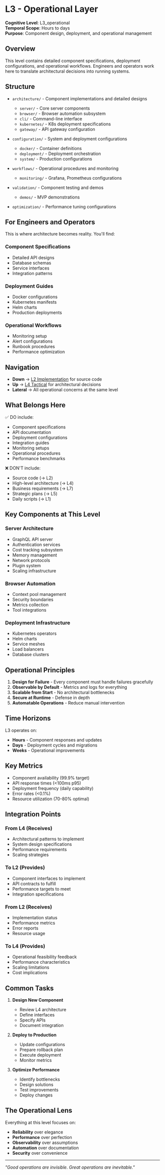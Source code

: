 # L3 - Operational Layer

**Cognitive Level**: L3_operational  
**Temporal Scope**: Hours to days  
**Purpose**: Component design, deployment, and operational management

## Overview

This level contains detailed component specifications, deployment configurations, and operational workflows. Engineers and operators work here to translate architectural decisions into running systems.

## Structure

- `architecture/` - Component implementations and detailed designs
  - `server/` - Core server components
  - `browser/` - Browser automation subsystem  
  - `cli/` - Command-line interface
  - `kubernetes/` - K8s deployment specifications
  - `gateway/` - API gateway configuration
  
- `configuration/` - System and deployment configurations
  - `docker/` - Container definitions
  - `deployment/` - Deployment orchestration
  - `system/` - Production configurations

- `workflows/` - Operational procedures and monitoring
  - `monitoring/` - Grafana, Prometheus configurations
  
- `validation/` - Component testing and demos
  - `demos/` - MVP demonstrations
  
- `optimization/` - Performance tuning configurations

## For Engineers and Operators

This is where architecture becomes reality. You'll find:

### Component Specifications
- Detailed API designs
- Database schemas  
- Service interfaces
- Integration patterns

### Deployment Guides
- Docker configurations
- Kubernetes manifests
- Helm charts
- Production deployments

### Operational Workflows
- Monitoring setup
- Alert configurations
- Runbook procedures
- Performance optimization

## Navigation

- **Down** → [L2 Implementation](../L2_implementation/) for source code
- **Up** → [L4 Tactical](../L4_tactical/) for architectural decisions
- **Lateral** → All operational concerns at the same level

## What Belongs Here

✅ DO include:
- Component specifications
- API documentation
- Deployment configurations
- Integration guides
- Monitoring setups
- Operational procedures
- Performance benchmarks

❌ DON'T include:
- Source code (→ L2)
- High-level architecture (→ L4)
- Business requirements (→ L7)
- Strategic plans (→ L5)
- Daily scripts (→ L1)

## Key Components at This Level

### Server Architecture
- GraphQL API server
- Authentication services
- Cost tracking subsystem
- Memory management
- Network protocols
- Plugin system
- Scaling infrastructure

### Browser Automation
- Context pool management
- Security boundaries
- Metrics collection
- Tool integrations

### Deployment Infrastructure
- Kubernetes operators
- Helm charts
- Service meshes
- Load balancers
- Database clusters

## Operational Principles

1. **Design for Failure** - Every component must handle failures gracefully
2. **Observable by Default** - Metrics and logs for everything
3. **Scalable from Start** - No architectural bottlenecks
4. **Secure at Runtime** - Defense in depth
5. **Automatable Operations** - Reduce manual intervention

## Time Horizons

L3 operates on:
- **Hours** - Component responses and updates
- **Days** - Deployment cycles and migrations
- **Weeks** - Operational improvements

## Key Metrics

- Component availability (99.9% target)
- API response times (<100ms p95)
- Deployment frequency (daily capability)
- Error rates (<0.1%)
- Resource utilization (70-80% optimal)

## Integration Points

### From L4 (Receives)
- Architectural patterns to implement
- System design specifications
- Performance requirements
- Scaling strategies

### To L2 (Provides)
- Component interfaces to implement
- API contracts to fulfill
- Performance targets to meet
- Integration specifications

### From L2 (Receives)
- Implementation status
- Performance metrics
- Error reports
- Resource usage

### To L4 (Provides)
- Operational feasibility feedback
- Performance characteristics
- Scaling limitations
- Cost implications

## Common Tasks

1. **Design New Component**
   - Review L4 architecture
   - Define interfaces
   - Specify APIs
   - Document integration

2. **Deploy to Production**
   - Update configurations
   - Prepare rollback plan
   - Execute deployment
   - Monitor metrics

3. **Optimize Performance**
   - Identify bottlenecks
   - Design solutions
   - Test improvements
   - Deploy changes

## The Operational Lens

Everything at this level focuses on:
- **Reliability** over elegance
- **Performance** over perfection
- **Observability** over assumptions
- **Automation** over documentation
- **Security** over convenience

---

*"Good operations are invisible. Great operations are inevitable."*